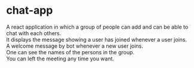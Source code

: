 # chat-app

A  react application in which a group of people can add and can be able to chat with each others. <br/>
It displays the  message showing a user has joined whenever a user joins. <br/>
A welcome message by bot whenever a new user joins. <br/>
One can see the names of the persons in the group. <br/>
You can left the meeting any time you want. 
